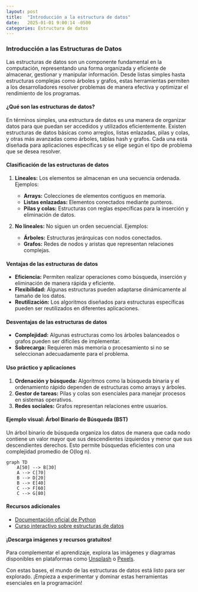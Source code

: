 ```yaml
---
layout: post
title:  "Introducción a la estructura de datos"
date:   2025-01-01 9:00:14 -0500
categories: Estructura de datos
---
```

### Introducción a las Estructuras de Datos

Las estructuras de datos son un componente fundamental en la computación, representando una forma organizada y eficiente de almacenar, gestionar y manipular información. Desde listas simples hasta estructuras complejas como árboles y grafos, estas herramientas permiten a los desarrolladores resolver problemas de manera efectiva y optimizar el rendimiento de los programas.

#### ¿Qué son las estructuras de datos?

En términos simples, una estructura de datos es una manera de organizar datos para que puedan ser accedidos y utilizados eficientemente. Existen estructuras de datos básicas como arreglos, listas enlazadas, pilas y colas, y otras más avanzadas como árboles, tablas hash y grafos. Cada una está diseñada para aplicaciones específicas y se elige según el tipo de problema que se desea resolver.

#### Clasificación de las estructuras de datos

1. **Lineales:** Los elementos se almacenan en una secuencia ordenada. Ejemplos:
   - **Arrays:** Colecciones de elementos contiguos en memoria.
   - **Listas enlazadas:** Elementos conectados mediante punteros.
   - **Pilas y colas:** Estructuras con reglas específicas para la inserción y eliminación de datos.

2. **No lineales:** No siguen un orden secuencial. Ejemplos:
   - **Árboles:** Estructuras jerárquicas con nodos conectados.
   - **Grafos:** Redes de nodos y aristas que representan relaciones complejas.

#### Ventajas de las estructuras de datos

- **Eficiencia:** Permiten realizar operaciones como búsqueda, inserción y eliminación de manera rápida y eficiente.
- **Flexibilidad:** Algunas estructuras pueden adaptarse dinámicamente al tamaño de los datos.
- **Reutilización:** Los algoritmos diseñados para estructuras específicas pueden ser reutilizados en diferentes aplicaciones.

#### Desventajas de las estructuras de datos

- **Complejidad:** Algunas estructuras como los árboles balanceados o grafos pueden ser difíciles de implementar.
- **Sobrecarga:** Requieren más memoria o procesamiento si no se seleccionan adecuadamente para el problema.

#### Uso práctico y aplicaciones

1. **Ordenación y búsqueda:** Algoritmos como la búsqueda binaria y el ordenamiento rápido dependen de estructuras como arrays y árboles.
2. **Gestor de tareas:** Pilas y colas son esenciales para manejar procesos en sistemas operativos.
3. **Redes sociales:** Grafos representan relaciones entre usuarios.

#### Ejemplo visual: Árbol Binario de Búsqueda (BST)

Un árbol binario de búsqueda organiza los datos de manera que cada nodo contiene un valor mayor que sus descendientes izquierdos y menor que sus descendientes derechos. Esto permite búsquedas eficientes con una complejidad promedio de O(log n).

```mermaid
graph TD
    A[50] --> B[30]
    A --> C[70]
    B --> D[20]
    B --> E[40]
    C --> F[60]
    C --> G[80]
```

#### Recursos adicionales

- [Documentación oficial de Python](https://docs.python.org/3/tutorial/datastructures.html)
- [Curso interactivo sobre estructuras de datos](https://www.geeksforgeeks.org/data-structures/)

#### ¡Descarga imágenes y recursos gratuitos!

Para complementar el aprendizaje, explora las imágenes y diagramas disponibles en plataformas como [Unsplash](https://unsplash.com/) o [Pexels](https://www.pexels.com/).

Con estas bases, el mundo de las estructuras de datos está listo para ser explorado. ¡Empieza a experimentar y dominar estas herramientas esenciales en la programación!

